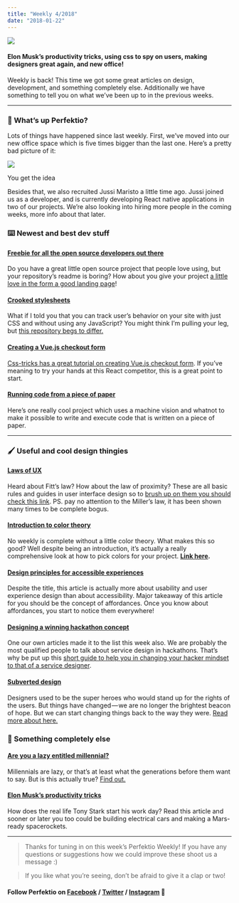 ```yaml
---
title: "Weekly 4/2018"
date: "2018-01-22"
---
```


![](http://www.xn--lhteenlahti-l8a.fi/wp-content/uploads/2018/09/caee7-1z4ixsicqiwjuwvy5zlj_4a.png)

#### Elon Musk’s productivity tricks, using css to spy on users, making designers great again, and new office!

Weekly is back! This time we got some great articles on design, development, and something completely else. Additionally we have something to tell you on what we’ve been up to in the previous weeks.

* * *

### 🤠 What’s up Perfektio?

Lots of things have happened since last weekly. First, we’ve moved into our new office space which is five times bigger than the last one. Here’s a pretty bad picture of it:

![](http://www.xn--lhteenlahti-l8a.fi/wp-content/uploads/2018/09/a1536-14ehcteha4lfwftbzdywgnq.png)

You get the idea

Besides that, we also recruited Jussi Maristo a little time ago. Jussi joined us as a developer, and is currently developing React native applications in two of our projects. We’re also looking into hiring more people in the coming weeks, more info about that later.

### ⌨️ Newest and best dev stuff

#### [Freebie for all the open source developers out there](https://tympanus.net/codrops/2018/01/12/freebie-scribbler-website-template-html-sketch/)

Do you have a great little open source project that people love using, but your repository’s readme is boring? How about you give your project [a little love in the form a good landing page](https://tympanus.net/codrops/2018/01/12/freebie-scribbler-website-template-html-sketch/)!

#### [Crooked stylesheets](https://github.com/jbtronics/CrookedStyleSheets)

What if I told you that you can track user’s behavior on your site with just CSS and without using any JavaScript? You might think I’m pulling your leg, but [this repository begs to differ.](https://github.com/jbtronics/CrookedStyleSheets)

#### [Creating a Vue.js checkout form](https://css-tricks.com/creating-vue-js-serverless-checkout-part-one/)

[Css-tricks has a great tutorial on creating Vue.js checkout form](https://css-tricks.com/creating-vue-js-serverless-checkout-part-one/). If you’ve meaning to try your hands at this React competitor, this is a great point to start.

#### [Running code from a piece of paper](https://paperprograms.org/)

Here’s one really cool project which uses a machine vision and whatnot to make it possible to write and execute code that is written on a piece of paper.

* * *

### 🖌 Useful and cool design thingies

#### [Laws of UX](https://lawsofux.com/)

Heard about Fitt’s law? How about the law of proximity? These are all basic rules and guides in user interface design so to [brush up on them you should check this link](https://lawsofux.com/). PS. pay no attention to the Miller’s law, it has been shown many times to be complete bogus.

#### [Introduction to color theory](https://medium.freecodecamp.org/an-intro-to-color-theory-how-to-combine-colors-and-set-the-mood-of-your-designs-79bf5a45b3d)

No weekly is complete without a little color theory. What makes this so good? Well despite being an introduction, it’s actually a really comprehensive look at how to pick colors for your project. [**Link here**](https://medium.freecodecamp.org/an-intro-to-color-theory-how-to-combine-colors-and-set-the-mood-of-your-designs-79bf5a45b3d)**.**

#### [Design principles for accessible experiences](https://medium.com/swlh/design-principles-for-accessible-experiences-a0063a126934)

Despite the title, this article is actually more about usability and user experience design than about accessibility. Major takeaway of this article for you should be the concept of affordances. Once you know about affordances, you start to notice them everywhere!

#### [Designing a winning hackathon concept](https://medium.com/perfektio/designing-a-winning-hackathon-concept-d352c99b8bfa)

One our own articles made it to the list this week also. We are probably the most qualified people to talk about service design in hackathons. That’s why be put up this [short guide to help you in changing your hacker mindset to that of a service designer](https://medium.com/perfektio/designing-a-winning-hackathon-concept-d352c99b8bfa).

#### [Subverted design](http://joelcalifa.com/blog/subverted-design/)

Designers used to be the super heroes who would stand up for the rights of the users. But things have changed — we are no longer the brightest beacon of hope. But we can start changing things back to the way they were. [Read more about here.](http://joelcalifa.com/blog/subverted-design/)

### 👻 Something completely else

#### [Are you a lazy entitled millennial?](https://medium.com/the-post-grad-survival-guide/are-you-a-lazy-entitled-millennial-5d6578ec12d9)

Millennials are lazy, or that’s at least what the generations before them want to say. But is this actually true? [Find out.](https://medium.com/the-post-grad-survival-guide/are-we-anything-more-than-a-bunch-of-lazy-entitled-millennials-5dd86735d0d3)

#### [Elon Musk’s productivity tricks](https://medium.com/swlh/https-medium-com-dsilvestre-elon-musk-productivity-secrets-for-insane-success-7f033d98916b)

How does the real life Tony Stark start his work day? Read this article and sooner or later you too could be building electrical cars and making a Mars-ready spacerockets.

* * *

> Thanks for tuning in on this week’s Perfektio Weekly! If you have any questions or suggestions how we could improve these shoot us a message :)

> If you like what you’re seeing, don’t be afraid to give it a clap or two!

#### Follow Perfektio on [Facebook](https://www.facebook.com/PerfektioOy/) / [Twitter](https://twitter.com/perfektio) / [Instagram](https://www.instagram.com/weareperfektio/) 🦊
